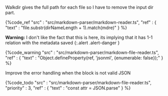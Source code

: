 Walkdir gives the full path for each file so I have to remove the input dir part.

{%code_ref
    "src" : "src/markdown-parser/markdown-reader.ts",
    "ref" : {
        "text" : "file.substr(dirNameLength + 1).match(mdre)"
    }
%}

**Warning:**
I don't like the fact that this is here, its implying that it has 1-1 relation with the metadata saved
{:.alert .alert-danger }

{%code_warning
    "src" : "src/markdown-parser/markdown-file-reader.ts",
    "ref" : {
        "text" : "Object.defineProperty(ref, 'jsonml', {enumerable: false});"
    }
%}




Improve the error handling when the block is not valid JSON

{%code_todo
    "src" : "src/markdown-parser/markdown-file-reader.ts",
    "priority" : 3,
    "ref" : {
        "text" : "const attr = JSON.parse"
    }
%}
